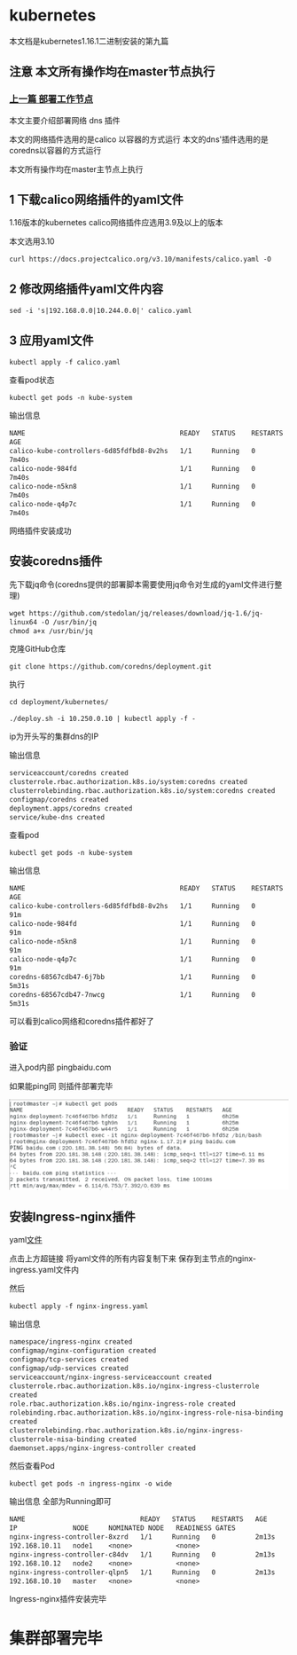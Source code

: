 # kubernetes

本文档是kubernetes1.16.1二进制安装的第九篇

## 注意 本文所有操作均在master节点执行

### [上一篇 部署工作节点](https://github.com/mytting/kubernetes/blob/master/A-%E4%BA%8C%E8%BF%9B%E5%88%B6%E5%AE%89%E8%A3%85Kubernetes/v1.16.1-H%20%E9%83%A8%E7%BD%B2%E5%B7%A5%E4%BD%9C%E8%8A%82%E7%82%B9.md)

本文主要介绍部署网络 dns 插件

本文的网络插件选用的是calico 以容器的方式运行
本文的dns'插件选用的是coredns以容器的方式运行

本文所有操作均在master主节点上执行

## 1 下载calico网络插件的yaml文件

1.16版本的kubernetes calico网络插件应选用3.9及以上的版本

本文选用3.10

```
curl https://docs.projectcalico.org/v3.10/manifests/calico.yaml -O
```

## 2  修改网络插件yaml文件内容

```
sed -i 's|192.168.0.0|10.244.0.0|' calico.yaml
```

## 3 应用yaml文件

```
kubectl apply -f calico.yaml
```

查看pod状态

```
kubectl get pods -n kube-system
```

输出信息

```
NAME                                       READY   STATUS    RESTARTS   AGE
calico-kube-controllers-6d85fdfbd8-8v2hs   1/1     Running   0          7m40s
calico-node-984fd                          1/1     Running   0          7m40s
calico-node-n5kn8                          1/1     Running   0          7m40s
calico-node-q4p7c                          1/1     Running   0          7m40s
```

网络插件安装成功

## 安装coredns插件

先下载jq命令(coredns提供的部署脚本需要使用jq命令对生成的yaml文件进行整理)

```
wget https://github.com/stedolan/jq/releases/download/jq-1.6/jq-linux64 -O /usr/bin/jq
chmod a+x /usr/bin/jq
```

克隆GitHub仓库

```
git clone https://github.com/coredns/deployment.git
```

执行

```
cd deployment/kubernetes/
```

```
./deploy.sh -i 10.250.0.10 | kubectl apply -f -
```

ip为开头写的集群dns的IP

输出信息

```
serviceaccount/coredns created
clusterrole.rbac.authorization.k8s.io/system:coredns created
clusterrolebinding.rbac.authorization.k8s.io/system:coredns created
configmap/coredns created
deployment.apps/coredns created
service/kube-dns created
```

查看pod

```
kubectl get pods -n kube-system
```

输出信息

```
NAME                                       READY   STATUS    RESTARTS   AGE
calico-kube-controllers-6d85fdfbd8-8v2hs   1/1     Running   0          91m
calico-node-984fd                          1/1     Running   0          91m
calico-node-n5kn8                          1/1     Running   0          91m
calico-node-q4p7c                          1/1     Running   0          91m
coredns-68567cdb47-6j7bb                   1/1     Running   0          5m31s
coredns-68567cdb47-7nwcg                   1/1     Running   0          5m31s
```

可以看到calico网络和coredns插件都好了



### 验证

进入pod内部 pingbaidu.com

如果能ping同 则插件部署完毕

![](image/succ.png)

## 安装Ingress-nginx插件

yaml[文件](https://github.com/mytting/kubernetes/blob/master/B-kubernetes%E5%9F%BA%E7%A1%80/yaml/nginx-ds.yaml)

点击上方超链接 将yaml文件的所有内容复制下来 保存到主节点的nginx-ingress.yaml文件内

然后

```
kubectl apply -f nginx-ingress.yaml
```

输出信息

```
namespace/ingress-nginx created
configmap/nginx-configuration created
configmap/tcp-services created
configmap/udp-services created
serviceaccount/nginx-ingress-serviceaccount created
clusterrole.rbac.authorization.k8s.io/nginx-ingress-clusterrole created
role.rbac.authorization.k8s.io/nginx-ingress-role created
rolebinding.rbac.authorization.k8s.io/nginx-ingress-role-nisa-binding created
clusterrolebinding.rbac.authorization.k8s.io/nginx-ingress-clusterrole-nisa-binding created
daemonset.apps/nginx-ingress-controller created
```

然后查看Pod

```
kubectl get pods -n ingress-nginx -o wide
```

输出信息 全部为Running即可

```
NAME                             READY   STATUS    RESTARTS   AGE     IP              NODE     NOMINATED NODE   READINESS GATES
nginx-ingress-controller-8xzrd   1/1     Running   0          2m13s   192.168.10.11   node1    <none>           <none>
nginx-ingress-controller-c84dv   1/1     Running   0          2m13s   192.168.10.12   node2    <none>           <none>
nginx-ingress-controller-qlpn5   1/1     Running   0          2m13s   192.168.10.10   master   <none>           <none>
```

Ingress-nginx插件安装完毕

# 集群部署完毕

